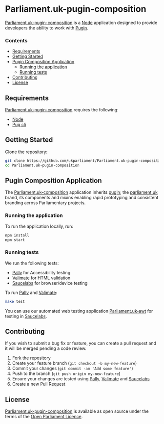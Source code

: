 
# Parliament.uk-pugin-composition
[Parliament.uk-pugin-composition][parliament.uk-pugin-composition] is a [Node][node] application designed to provide developers the ability to work with [Pugin][parliament.uk-pugin].

### Contents
- [Requirements](#requirements)
- [Getting Started](#getting-started)
- [Pugin Composition Application](#pugin-composition-application)
  - [Running the application](#running-the-application)
  - [Running tests](#running-tests)
- [Contributing](#contributing)
- [License](#license)

## Requirements
[Parliament.uk-pugin-composition][parliament.uk-pugin-composition] requires the following:
* [Node][node]
* [Pug cli][pug-cli]


## Getting Started
Clone the repository:
```bash
git clone https://github.com/ukparliament/Parliament.uk-pugin-composition.git
cd Parliament.uk-pugin-composition
```

## Pugin Composition Application
The [Parliament.uk-composition][parliament.uk-pugin-composition] application inherits [pugin][parliament.uk-pugin]; the [parliament.uk][parliament.uk] brand, its components and mixins enabling rapid prototyping and consistent branding across Parliamentary projects.

### Running the application
To run the application locally, run:
```bash
npm install
npm start
```

### Running tests
We run the following tests:
* [Pally][pally] for Accessibility testing
* [Valimate][valimate] for HTML validation
* [Saucelabs][saucelabs] for browser/device testing

To run [Pally][pally] and [Valimate][valimate]:
```bash
make test
```

You can use our automated web testing application [Parliament.uk-awt][parliament.uk-awt] for testing in [Saucelabs][saucelabs].

## Contributing
If you wish to submit a bug fix or feature, you can create a pull request and it will be merged pending a code review.

1. Fork the repository
2. Create your feature branch (`git checkout -b my-new-feature`)
3. Commit your changes (`git commit -am 'Add some feature'`)
4. Push to the branch (`git push origin my-new-feature`)
5. Ensure your changes are tested using [Pally][pally], [Valimate][valimate] and [Saucelabs][saucelabs]
6. Create a new Pull Request

## License
[Parliament.uk-pugin-composition][parliament.uk-pugin-composition] is available as open source under the terms of the [Open Parliament Licence][info-license].

[parliament.uk-pugin-composition]:https://github.com/ukparliament/parliament.uk-pugin-composition
[parliamentary-digital-service]:	https://github.com/ukparliament
[parliament.uk]:									http://www.parliament.uk/
[parliament.uk-pugin]:						https://github.com/ukparliament/parliament.uk-pugin
[parliament.uk-awt]:							https://github.com/ukparliament/parliament.uk-awt
[node]:														https://nodejs.org/en/
[pug-cli]:         		  					https://github.com/pugjs/pug-cli
[pally]:													https://github.com/pa11y/pa11y
[saucelabs]:											https://saucelabs.com/
[valimate]:												https://github.com/jamesseanwright/valimate

[info-license]:   http://www.parliament.uk/site-information/copyright/open-parliament-licence/
[shield-license]: https://img.shields.io/badge/license-Open%20Parliament%20Licence-blue.svg
